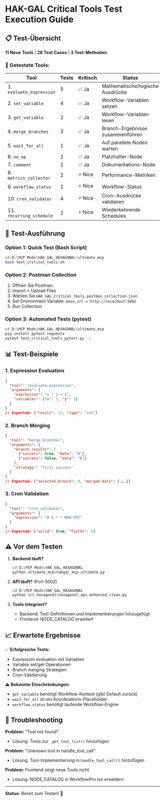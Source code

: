 # HAK-GAL Critical Tools Test Execution Guide

## 📋 Test-Übersicht

**11 Neue Tools** | **28 Test Cases** | **3 Test-Methoden**

### 🧪 Getestete Tools:

| Tool | Tests | Kritisch | Status |
|------|--------|----------|--------|
| 1. `evaluate_expression` | 5 | ✅ Ja | Mathematische/logische Ausdrücke |
| 2. `set_variable` | 4 | ✅ Ja | Workflow-Variablen setzen |
| 3. `get_variable` | 2 | ✅ Ja | Workflow-Variablen lesen |
| 4. `merge_branches` | 3 | ✅ Ja | Branch-Ergebnisse zusammenführen |
| 5. `wait_for_all` | 1 | ✅ Ja | Auf parallele Nodes warten |
| 6. `no_op` | 2 | ✅ Ja | Platzhalter-Node |
| 7. `comment` | 2 | ✅ Ja | Dokumentations-Node |
| 8. `metrics_collector` | 2 | ⚡ Nice | Performance-Metriken |
| 9. `workflow_status` | 1 | ⚡ Nice | Workflow-Status |
| 10. `cron_validator` | 4 | ⚡ Nice | Cron-Ausdrücke validieren |
| 11. `recurring_schedule` | 2 | ⚡ Nice | Wiederkehrende Schedules |

## 🚀 Test-Ausführung

### Option 1: Quick Test (Bash Script)
```bash
cd D:\MCP Mods\HAK_GAL_HEXAGONAL\ultimate_mcp
bash test_critical_tools.sh
```

### Option 2: Postman Collection
1. Öffnen Sie Postman
2. Import > Upload Files
3. Wählen Sie `HAK_GAL_Critical_Tools.postman_collection.json`
4. Set Environment Variable: `base_url = http://localhost:5002`
5. Run Collection

### Option 3: Automated Tests (pytest)
```bash
cd D:\MCP Mods\HAK_GAL_HEXAGONAL\ultimate_mcp
pip install pytest requests
pytest test_critical_tools_pytest.py -v
```

## 📊 Test-Beispiele

### 1. Expression Evaluation
```json
{
  "tool": "evaluate_expression",
  "arguments": {
    "expression": "x * 2 + y",
    "variables": {"x": 5, "y": 3}
  }
}
// Expected: {"result": 13, "type": "int"}
```

### 2. Branch Merging
```json
{
  "tool": "merge_branches",
  "arguments": {
    "branch_results": [
      {"success": true, "data": "A"},
      {"success": false, "data": "B"}
    ],
    "strategy": "first_success"
  }
}
// Expected: {"selected_branch": 0, "merged_data": {...}}
```

### 3. Cron Validation
```json
{
  "tool": "cron_validator",
  "arguments": {
    "expression": "0 9 * * MON-FRI"
  }
}
// Expected: {"valid": true, "fields": 5}
```

## ⚠️ Vor dem Testen

1. **Backend läuft?**
   ```bash
   cd D:\MCP Mods\HAK_GAL_HEXAGONAL
   python ultimate_mcp\hakgal_mcp_ultimate.py
   ```

2. **API läuft?** (Port 5002)
   ```bash
   cd D:\MCP Mods\HAK_GAL_HEXAGONAL
   python src_hexagonal\hexagonal_api_enhanced_clean.py
   ```

3. **Tools integriert?**
   - Backend: Tool-Definitionen und Implementierungen hinzugefügt
   - Frontend: NODE_CATALOG erweitert

## 📈 Erwartete Ergebnisse

✅ **Erfolgreiche Tests:**
- Expression evaluation mit Variablen
- Variable set/get Operationen
- Branch merging Strategien
- Cron-Validierung

⚠️ **Bekannte Einschränkungen:**
- `get_variable` benötigt Workflow-Kontext (gibt Default zurück)
- `wait_for_all` ist ein Koordinations-Placeholder
- `workflow_status` benötigt laufende Workflow-Engine

## 🔧 Troubleshooting

**Problem:** "Tool not found"
- Lösung: Tools zur `_get_tool_list()` hinzufügen

**Problem:** "Unknown tool in handle_tool_call"
- Lösung: Tool-Implementierung in `handle_tool_call()` hinzufügen

**Problem:** Frontend zeigt neue Tools nicht
- Lösung: NODE_CATALOG in WorkflowPro.tsx erweitern

---

**Status:** Bereit zum Testen! 🚀
